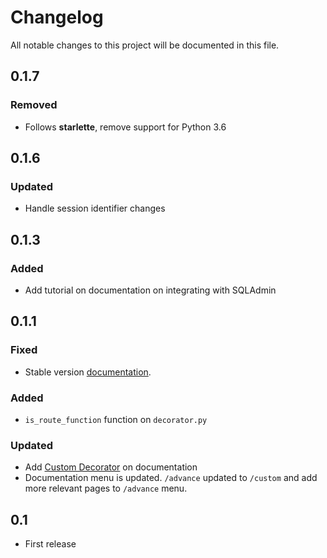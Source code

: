 # Changelog

All notable changes to this project will be documented in this file.

## 0.1.7

### Removed

 - Follows **starlette**, remove support for Python 3.6

## 0.1.6

### Updated

 - Handle session identifier changes

## 0.1.3

### Added

 - Add tutorial on documentation on integrating with SQLAdmin

## 0.1.1

### Fixed

 - Stable version [documentation](https://starlette-login.readthedocs.io/en/stable/).

### Added

 - `is_route_function` function on `decorator.py`

### Updated

 - Add [Custom Decorator](https://starlette-login.readthedocs.io/advance/decorators) on documentation
 - Documentation menu is updated. `/advance` updated to `/custom` and add more relevant pages to `/advance` menu.

## 0.1

- First release

[doc]: https://starlette-login.readthedocs.io/en/latest/

